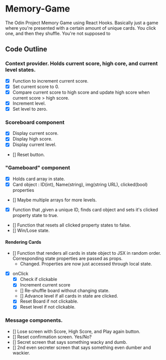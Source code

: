 # Memory-Game

The Odin Project Memory Game using React Hooks. Basically just a game where you're presented with a certain amount of unique cards. You click one, and then they shuffle. You're not supposed to

## Code Outline

### Context provider. Holds current score, high core, and current level states.

- [x] Function to increment current score.
- [x] Set current score to 0.
- [x] Compare current score to high score and update high score when current score > high score.
- [x] Increment level.
- [x] Set level to zero.

### Scoreboard component

- [x] Display current score.
- [x] Display high score.
- [x] Display current level.
- [] Reset button.

### "Gameboard" component

- [x] Holds card array in state.
- [x] Card object : ID(int), Name(string), img(string URL), clicked(bool) properties
- [] Maybe multiple arrays for more levels.
- [x] Function that ,given a unique ID, finds card object and sets it's clicked property state to true.
- [] Function that resets all clicked property states to false.
- [] Win/Lose state.

#### Rendering Cards

- [] Function that renders all cards in state object to JSX in random order. Corresponding state properties are passed as props.
  - Changed. Properties are now just accessed through local state.
- [x] onClick
  - [x] Check if clickable
  - [x] Increment current score
  - [] Re-shuffle board without changing state.
  - [] Advance level if all cards in state are clicked.
  - [x] Reset Board if not clickable.
  - [x] Reset level if not clickable.

### Message components.

- [] Lose screen with Score, High Score, and Play again button.
- [] Reset confirmation screen. Yes/No?
- [] Secret screen that says something wacky and dumb.
- [] 2nd even secreter screen that says something even dumber and wackier.
